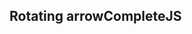 <h2>Rotating arrow<span class="status complete">Complete</span><span class="status complete">JS</span></h2>
